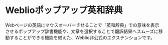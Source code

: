 # Weblioポップアップ英和辞典

Webページの英語にマウスオーバーさせることで「英和辞典」での意味を表示させるポップアップ辞書機能や、文章を選択することで翻訳結果へスムーズに移動することができる機能を備えた、Weblio非公式のエクステンションです。
